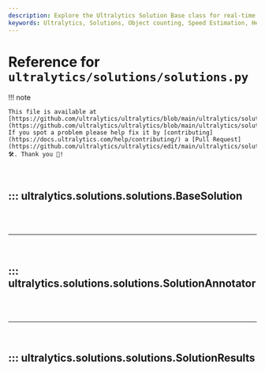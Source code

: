 ```yaml
---
description: Explore the Ultralytics Solution Base class for real-time object counting,virtual gym, heatmaps, speed estimation using Ultralytics YOLO. Learn to implement Ultralytics solutions effectively.
keywords: Ultralytics, Solutions, Object counting, Speed Estimation, Heatmaps, Queue Management, AI Gym, YOLO, pose detection, gym step counting, real-time pose estimation, Python
---
```


# Reference for `ultralytics/solutions/solutions.py`

!!! note

    This file is available at [https://github.com/ultralytics/ultralytics/blob/main/ultralytics/solutions/solutions.py](https://github.com/ultralytics/ultralytics/blob/main/ultralytics/solutions/solutions.py). If you spot a problem please help fix it by [contributing](https://docs.ultralytics.com/help/contributing/) a [Pull Request](https://github.com/ultralytics/ultralytics/edit/main/ultralytics/solutions/solutions.py) 🛠️. Thank you 🙏!

<br>

## ::: ultralytics.solutions.solutions.BaseSolution

<br><br><hr><br>

## ::: ultralytics.solutions.solutions.SolutionAnnotator

<br><br><hr><br>

## ::: ultralytics.solutions.solutions.SolutionResults

<br><br>
